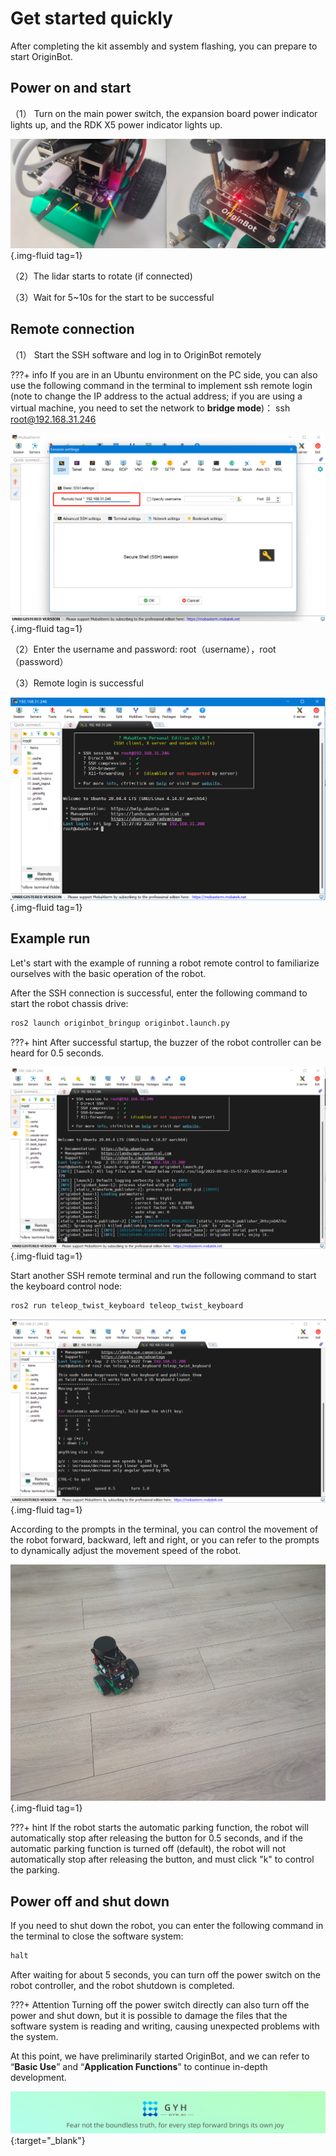 # **Get started quickly**

After completing the kit assembly and system flashing, you can prepare to start OriginBot.

<!-- <iframe
  src="//player.bilibili.com/player.html?aid=516658213&bvid=BV1eg411a7A9&cid=866084308&page=8&autoplay=0"
  scrolling="no"
  border="0"
  width="800px"
  height="460px"
  frameborder="no"
  framespacing="0"
  allowfullscreen="true"
>
</iframe> -->



## **Power on and start**

（1） Turn on the main power switch, the expansion board power indicator lights up, and the RDK X5 power indicator lights up.

![image-20220902154832754](../../assets/img/easy_start/image-20220902154832754.jpg){.img-fluid tag=1}

（2）The lidar starts to rotate (if connected)

（3）Wait for 5~10s for the start to be successful


## **Remote connection**

（1） Start the SSH software and log in to OriginBot remotely

???+ info
    If you are in an Ubuntu environment on the PC side, you can also use the following command in the terminal to implement ssh remote login (note to change the IP address to the actual address; if you are using a virtual machine, you need to set the network to **bridge mode**)：
    ssh root@192.168.31.246

  

![image-20220902155122903](../../assets/img/easy_start/image-20220902155122903.png){.img-fluid tag=1}



（2）Enter the username and password: root（username），root（password）

（3）Remote login is successful

![image-20220902155325842](../../assets/img/easy_start/image-20220902155325842.png){.img-fluid tag=1}



## **Example run**

Let's start with the example of running a robot remote control to familiarize ourselves with the basic operation of the robot.



After the SSH connection is successful, enter the following command to start the robot chassis drive:

```bash
ros2 launch originbot_bringup originbot.launch.py
```

???+ hint
    After successful startup, the buzzer of the robot controller can be heard for 0.5 seconds.

![image-20220902155741884](../../assets/img/easy_start/image-20220902155741884.png){.img-fluid tag=1}



Start another SSH remote terminal and run the following command to start the keyboard control node:

```bash
ros2 run teleop_twist_keyboard teleop_twist_keyboard
```

![image-20220902160009166](../../assets/img/easy_start/image-20220902160009166.png){.img-fluid tag=1}



According to the prompts in the terminal, you can control the movement of the robot forward, backward, left and right, or you can refer to the prompts to dynamically adjust the movement speed of the robot.

![2995580f9fc5123d2cdab7dc9b225fc](../../assets/img/easy_start/2995580f9fc5123d2cdab7dc9b225fc.jpg){.img-fluid tag=1}

???+ hint
    If the robot starts the automatic parking function, the robot will automatically stop after releasing the button for 0.5 seconds, and if the automatic parking function is turned off (default), the robot will not automatically stop after releasing the button, and must click "k" to control the parking.



## **Power off and shut down**

If you need to shut down the robot, you can enter the following command in the terminal to close the software system:

```bash
halt
```



After waiting for about 5 seconds, you can turn off the power switch on the robot controller, and the robot shutdown is completed.



???+ Attention
    Turning off the power switch directly can also turn off the power and shut down, but it is possible to damage the files that the software system is reading and writing, causing unexpected problems with the system.



At this point, we have preliminarily started OriginBot, and we can refer to “**Basic Use**” and “**Application Functions**” to continue in-depth development.



[![图片1](../../assets/img/footer_en.png)](https://www.guyuehome.com/){:target="_blank"}

